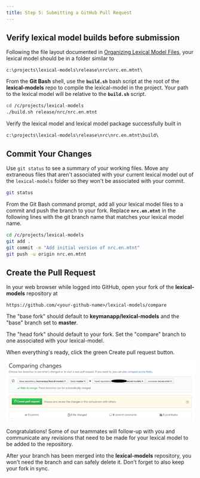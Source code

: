 ```yaml
---
title: Step 5: Submitting a GitHub Pull Request
---
```

  
## Verify lexical model builds before submission

Following the file layout documented in [Organizing Lexical Model
Files](step-0.php), your lexical model should be in a folder similar to

``` none
c:\projects\lexical-models\release\nrc\nrc.en.mtnt\
```

From the **Git Bash** shell, use the **`build.sh`** bash script at the
root of the **lexical-models** repo to compile the lexical-model in the
project. Your path to the lexical model will be relative to the
**`build.sh`** script.

``` bash
cd /c/projects/lexical-models
./build.sh release/nrc/nrc.en.mtnt
```

Verify the lexical model and lexical model package successfully built in

``` none
c:\projects\lexical-models\release\nrc\nrc.en.mtnt\build\
```

## Commit Your Changes

Use `git status` to see a summary of your working files. Move any
extraneous files that aren't associated with your current lexical model
out of the `lexical-models` folder so they won't be associated with your
commit.

``` bash
git status
```

From the Git Bash command prompt, add all your lexical model files to a
commit and push the branch to your fork. Replace **`nrc.en.mtnt`** in
the following lines with the git branch name that matches your lexical
model name.

``` bash
cd /c/projects/lexical-models
git add .
git commit -m "Add initial version of nrc.en.mtnt"
git push -u origin nrc.en.mtnt
```

## Create the Pull Request

In your web browser while logged into GitHub, open your fork of the
**lexical-models** repository at

``` none
https://github.com/<your-github-name>/lexical-models/compare
```

The "base fork" should default to **keymanapp/lexical-models** and the
"base" branch set to **master**.

The "head fork" should default to your fork. Set the "compare" branch to
one associated with your lexical-model.

When everything's ready, click the green <span class="guibutton">Create
pull request</span> button.

![](/cdn/dev/img/developer/lexical-models/comparing-changes.png)

Congratulations! Some of our teammates will follow-up with you and
communicate any revisions that need to be made for your lexical model to
be added to the repository.

After your branch has been merged into the **lexical-models**
repository, you won't need the branch and can safely delete it. Don't
forget to also keep your fork in sync.
